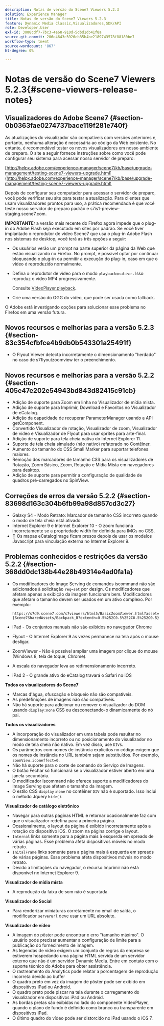 ```yaml
---
description: Notas de versão do Scene7 Viewers 5.2.3
solution: Experience Manager
title: Notas de versão do Scene7 Viewers 5.2.3
feature: Dynamic Media Classic,Visualizadores,SDK/API
role: Developer,User
exl-id: 3008cdf7-7bc3-4e68-910d-5dbd1db41f8a
source-git-commit: 206e4643e3926cb85b4be2189743578f88180be7
workflow-type: tm+mt
source-wordcount: '867'
ht-degree: 0%

---
```


# Notas de versão do Scene7 Viewers 5.2.3{#scene-viewers-release-notes}

## Visualizadores do Adobe Scene7 {#section-0b0363fae0274737bace119f281e740f}

As atualizações do visualizador são compatíveis com versões anteriores e, portanto, nenhuma alteração é necessária ao código da Web existente. No entanto, é recomendável testar os novos visualizadores em nosso ambiente de preparo. O site a seguir fornece instruções sobre como você pode configurar seu sistema para acessar nosso servidor de preparo:

[http://helpx.adobe.com/experience-manager/scene7/kb/base/upgrade-management/testing-scene7-viewers-upgrade.html](http://helpx.adobe.com/experience-manager/scene7/kb/base/upgrade-management/testing-scene7-viewers-upgrade.html)

Depois de configurar seu computador para acessar o servidor de preparo, você pode verificar seu site para testar a atualização. Para clientes que usam visualizadores prontos para uso, a prática recomendada é que você teste nosso servidor de preparo padrão e s7is1-preview-staging.scene7.com.

**IMPORTANTE:** a versão mais recente do Firefox agora impede que o plug-in do Adobe Flash seja executado em sites por padrão. Se você tiver implantado o reprodutor de vídeo Scene7 que usa o plug-in Adobe Flash nos sistemas de desktop, você terá as três opções a seguir:

* Os usuários verão um prompt na parte superior da página da Web que estão visualizando no Firefox. No prompt, é possível optar por continuar bloqueando o plug-in ou permitir a execução do plug-in, caso em que o vídeo é reproduzido normalmente.
* Defina o reprodutor de vídeo para o modo `playback=native` . Isso reproduz o vídeo MP4 progressivamente.

   Consulte [VideoPlayer.playback](../../c-html5-s7-aem-asset-viewers/c-html5-video-reference/c-html5-video-cmdref/r-html5-video-viewer-conf-attrib-videoplayer-playback.md#reference-13ec45db4cd4443b842f310153623221).

* Crie uma versão do OGG do vídeo, que pode ser usada como fallback.

O Adobe está investigando opções para solucionar esse problema no Firefox em uma versão futura.

## Novos recursos e melhorias para a versão 5.2.3 {#section-83c354cfbfce4b9db0b543301a25491f}

* O Flyout Viewer detecta incorretamente o dimensionamento &quot;herdado&quot; no caso de s7flyoutzoomview ter o preenchimento.

## Novos recursos e melhorias para a versão 5.2.2 {#section-405e47e202e54943bd843d82415c91cb}

* Adição de suporte para Zoom em linha no Visualizador de mídia mista.
* Adição de suporte para Imprimir, Download e Favoritos no Visualizador de eCatalog.
* Adição da capacidade de recuperar ParameterManager usando a API getComponent.
* Convertido Visualizador de rotação, Visualizador de zoom, Visualizador de vídeo e Visualizador de Flyout para usar sprites para arte-final.
* Adição de suporte para tela cheia nativa do Internet Explorer 11.
* Suporte de tela cheia simulado (não nativo) refatorado no Contêiner.
* Aumento do tamanho do CSS Small Marker para suportar telefones maiores.
* Remoção dos marcadores de tamanho CSS para os visualizadores de Rotação, Zoom Básico, Zoom, Rotação e Mídia Mista em navegadores para desktop.
* Adição de suporte para permitir a configuração de qualidade de quadros pré-carregados no SpinView.

## Correções de erros da versão 5.2.2 {#section-83698d163c304b6fb99a98d857cd3c27}

* Galaxy S4 - Modo Retrato: Marcador de tamanho CSS incorreto quando o modo de tela cheia está ativado
* Internet Explorer 9 e Internet Explorer 10 - O zoom funciona incorretamente se a propriedade width for definida para IMGs no CSS.
* [] Os mapas eCatalogImage ficam presos depois de usar os modelos Javascript para vinculação externa no Internet Explorer 9.

## Problemas conhecidos e restrições da versão 5.2.2 {#section-368dd0dc138b44e28b49314e4ad0fa1a}

* Os modificadores do Image Serving de comandos iscommand não são adicionados à solicitação `req=set` por design. Os modificadores que afetam apenas a exibição da imagem funcionam bem. Modificadores que afetam o tamanho devem ser usados em um ativo complexo. Por exemplo:

   ```
   https://s7d9.scene7.com/s7viewers/html5/BasicZoomViewer.html?asset= {Scene7SharedAssets/Backpack_B?extendn=0.5%252C0.5%252C0.5%252C0.5}
   ```

* iPad - Os conjuntos manuais não são exibidos no navegador Chrome
* Flyout - O Internet Explorer 9 às vezes permanece na tela após o mouse desligar.
* ZoomViewer - Não é possível ampliar uma imagem por clique do mouse (Windows 8, tela de toque, Chrome).
* A escala do navegador leva ao redimensionamento incorreto.
* iPad 2 - O grande ativo do eCatalog travará o Safari no IOS

**Todos os visualizadores do Scene7**

* Marcas d&#39;água, ofuscação e bloqueio não são compatíveis.
* As predefinições de imagens não são compatíveis.
* Não há suporte para adicionar ou remover o visualizador do DOM usando `display:none` CSS ou desconectando-o dinamicamente do nó pai.

**Todos os visualizadores**

* A incorporação do visualizador em uma tabela pode resultar no dimensionamento incorreto ou no posicionamento do visualizador no modo de tela cheia não nativo. Em vez disso, use `DIV`s.
* Os parâmetros com nomes de instância explícitos no código exigem que os nomes de instância no URL também sejam substituídos. Por exemplo, `zoomView.iconeffect=0`.
* Não há suporte para o corte de comando do Serviço de Imagens.
* O botão Fechar só funcionará se o visualizador estiver aberto em uma janela secundária.
* O modificador Iscommand não oferece suporte a modificadores do Image Serving que afetam o tamanho da imagem.
* O estilo CSS `display:none` no contêiner `DIV` não é suportado. Isso inclui o método Jquery `hide()`.

**Visualizador de catálogo eletrônico**

* Navegar para outras páginas HTML e retornar ocasionalmente faz com que o visualizador redefina para a primeira página.
* Ocasionalmente, o layout da página é exibido incorretamente após a rotação do dispositivo iOS. O zoom na página corrige o layout.
* `Internal` links somente para a página mais à esquerda em spreads de várias páginas. Esse problema afeta dispositivos móveis no modo retrato.
* `InitalFrame` links somente para a página mais à esquerda em spreads de várias páginas. Esse problema afeta dispositivos móveis no modo retrato.
* Devido a limitações do navegador, o recurso Imprimir não está disponível no Internet Explorer 9.

**Visualizador de mídia mista**

* A reprodução da faixa de som não é suportada.

**Visualizador do Social**

* Para renderizar miniaturas corretamente no email de saída, o modificador `serverurl` deve usar um URL absoluto.

**Visualizador de vídeo**

* A imagem do pôster pode encontrar o erro &quot;tamanho máximo&quot;. O usuário pode precisar aumentar a configuração de limite para a publicação do fornecimento de imagem.
* As legendas de vídeo exigem um conjunto de regras da empresa se estiverem hospedando uma página HTML servida de um servidor externo que não é um servidor Dynamic Media. Entre em contato com o suporte técnico do Adobe para obter assistência.
* O rastreamento do Analytics pode relatar a porcentagem de reprodução incorreta devido ao buffer
* O quadro preto em vez da imagem de pôster pode ser exibido em dispositivos iPad ou Android.
* O quadro preto pode piscar na tela durante o carregamento do visualizador em dispositivos iPad ou Android.
* As bordas pretas são exibidas no lado do componente VideoPlayer, quando o plano de fundo é definido como branco ou transparente em dispositivos iPad.
* O último quadro do vídeo pode ser distorcido no iPad usando o iOS 7.
